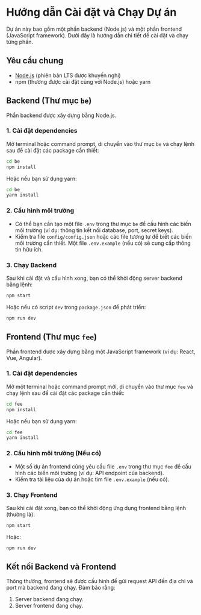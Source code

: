 # Hướng dẫn Cài đặt và Chạy Dự án

Dự án này bao gồm một phần backend (Node.js) và một phần frontend (JavaScript framework). Dưới đây là hướng dẫn chi tiết để cài đặt và chạy từng phần.

## Yêu cầu chung

*   [Node.js](https://nodejs.org/) (phiên bản LTS được khuyến nghị)
*   npm (thường được cài đặt cùng với Node.js) hoặc yarn

## Backend (Thư mục `be`)

Phần backend được xây dựng bằng Node.js.

### 1. Cài đặt dependencies

Mở terminal hoặc command prompt, di chuyển vào thư mục `be` và chạy lệnh sau để cài đặt các package cần thiết:

```bash
cd be
npm install
```

Hoặc nếu bạn sử dụng yarn:

```bash
cd be
yarn install
```

### 2. Cấu hình môi trường

*   Có thể bạn cần tạo một file `.env` trong thư mục `be` để cấu hình các biến môi trường (ví dụ: thông tin kết nối database, port, secret keys).
*   Kiểm tra file `config/config.json` hoặc các file tương tự để biết các biến môi trường cần thiết. Một file `.env.example` (nếu có) sẽ cung cấp thông tin hữu ích.

### 3. Chạy Backend

Sau khi cài đặt và cấu hình xong, bạn có thể khởi động server backend bằng lệnh:

```bash
npm start
```

Hoặc nếu có script `dev` trong `package.json` để phát triển:

```bash
npm run dev
```


## Frontend (Thư mục `fee`)

Phần frontend được xây dựng bằng một JavaScript framework (ví dụ: React, Vue, Angular).

### 1. Cài đặt dependencies

Mở một terminal hoặc command prompt mới, di chuyển vào thư mục `fee` và chạy lệnh sau để cài đặt các package cần thiết:

```bash
cd fee
npm install
```

Hoặc nếu bạn sử dụng yarn:

```bash
cd fee
yarn install
```

### 2. Cấu hình môi trường (Nếu có)

*   Một số dự án frontend cũng yêu cầu file `.env` trong thư mục `fee` để cấu hình các biến môi trường (ví dụ: API endpoint của backend).
*   Kiểm tra tài liệu của dự án hoặc tìm file `.env.example` (nếu có).

### 3. Chạy Frontend

Sau khi cài đặt xong, bạn có thể khởi động ứng dụng frontend bằng lệnh (thường là):

```bash
npm start
```

Hoặc:

```bash
npm run dev
```


## Kết nối Backend và Frontend

Thông thường, frontend sẽ được cấu hình để gửi request API đến địa chỉ và port mà backend đang chạy. Đảm bảo rằng:

1.  Server backend đang chạy.
2.  Server frontend đang chạy.